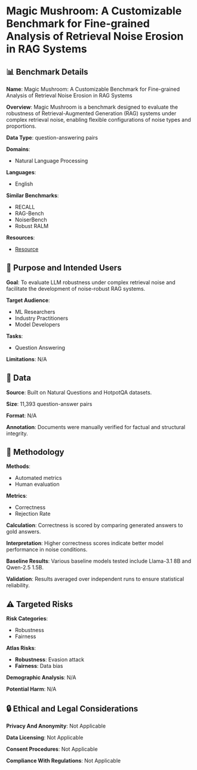 # Magic Mushroom: A Customizable Benchmark for Fine-grained Analysis of Retrieval Noise Erosion in RAG Systems

## 📊 Benchmark Details

**Name**: Magic Mushroom: A Customizable Benchmark for Fine-grained Analysis of Retrieval Noise Erosion in RAG Systems

**Overview**: Magic Mushroom is a benchmark designed to evaluate the robustness of Retrieval-Augmented Generation (RAG) systems under complex retrieval noise, enabling flexible configurations of noise types and proportions.

**Data Type**: question-answering pairs

**Domains**:
- Natural Language Processing

**Languages**:
- English

**Similar Benchmarks**:
- RECALL
- RAG-Bench
- NoiserBench
- Robust RALM

**Resources**:
- [Resource](N/A)

## 🎯 Purpose and Intended Users

**Goal**: To evaluate LLM robustness under complex retrieval noise and facilitate the development of noise-robust RAG systems.

**Target Audience**:
- ML Researchers
- Industry Practitioners
- Model Developers

**Tasks**:
- Question Answering

**Limitations**: N/A

## 💾 Data

**Source**: Built on Natural Questions and HotpotQA datasets.

**Size**: 11,393 question-answer pairs

**Format**: N/A

**Annotation**: Documents were manually verified for factual and structural integrity.

## 🔬 Methodology

**Methods**:
- Automated metrics
- Human evaluation

**Metrics**:
- Correctness
- Rejection Rate

**Calculation**: Correctness is scored by comparing generated answers to gold answers.

**Interpretation**: Higher correctness scores indicate better model performance in noise conditions.

**Baseline Results**: Various baseline models tested include Llama-3.1 8B and Qwen-2.5 1.5B.

**Validation**: Results averaged over independent runs to ensure statistical reliability.

## ⚠️ Targeted Risks

**Risk Categories**:
- Robustness
- Fairness

**Atlas Risks**:
- **Robustness**: Evasion attack
- **Fairness**: Data bias

**Demographic Analysis**: N/A

**Potential Harm**: N/A

## 🔒 Ethical and Legal Considerations

**Privacy And Anonymity**: Not Applicable

**Data Licensing**: Not Applicable

**Consent Procedures**: Not Applicable

**Compliance With Regulations**: Not Applicable
